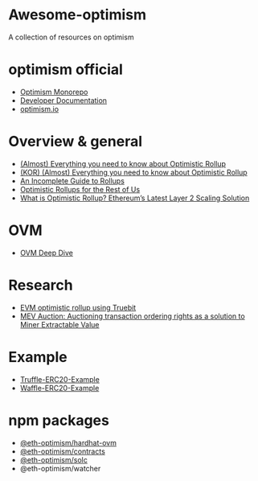 # Awesome-optimism
A collection of resources on optimism

# optimism official

* [Optimism Monorepo](https://github.com/ethereum-optimism/optimism)
* [Developer Documentation](https://community.optimism.io/docs/)
* [optimism.io](https://optimism.io/) 

# Overview & general

* [(Almost) Everything you need to know about Optimistic Rollup](https://research.paradigm.xyz/rollups)
* [(KOR) (Almost) Everything you need to know about Optimistic Rollup](https://medium.com/onther-tech/almost-everything-you-need-to-know-about-optimistic-rollup-aa4eea74c2ad)
* [An Incomplete Guide to Rollups](https://vitalik.ca/general/2021/01/05/rollup.html)
* [Optimistic Rollups for the Rest of Us](https://coinmarketcap.com/alexandria/article/optimistic-rollups-for-the-rest-of-us)
* [What is Optimistic Rollup? Ethereum’s Latest Layer 2 Scaling Solution](https://ethgasstation.info/blog/what-is-optimistic-rollup-ethereums-latest-layer-2-scaling-solution/)

# OVM

* [OVM Deep Dive](https://medium.com/ethereum-optimism/ovm-deep-dive-a300d1085f52)

# Research

* [EVM optimistic rollup using Truebit](https://ethresear.ch/t/evm-optimistic-rollup-using-truebit/9318)
* [MEV Auction: Auctioning transaction ordering rights as a solution to Miner Extractable Value](https://ethresear.ch/t/mev-auction-auctioning-transaction-ordering-rights-as-a-solution-to-miner-extractable-value/6788)

# Example

* [Truffle-ERC20-Example](https://github.com/ethereum-optimism/Waffle-ERC20-Example)
* [Waffle-ERC20-Example](https://github.com/ethereum-optimism/Waffle-ERC20-Example)

# npm packages

* [@eth-optimism/hardhat-ovm](https://github.com/ethereum-optimism/optimism/tree/master/packages/hardhat-ovm) 
* [@eth-optimism/contracts](https://github.com/ethereum-optimism/optimism/tree/master/packages/contracts) 
* [@eth-optimism/solc](https://github.com/ethereum-optimism/solc-js)
* @eth-optimism/watcher

